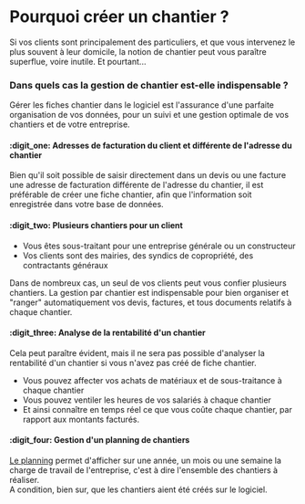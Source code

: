 # Pourquoi créer un chantier ?

Si vos clients sont principalement des particuliers, et que vous intervenez le plus souvent à leur domicile, la notion de chantier peut vous paraître superflue, voire inutile. Et pourtant...



### Dans quels cas la gestion de chantier est-elle indispensable ?

Gérer les fiches chantier dans le logiciel est l'assurance d'une parfaite organisation de vos données, pour un suivi et une gestion optimale de vos chantiers et de votre entreprise.



#### :digit_one: Adresses de facturation du client et différente de l'adresse du chantier

Bien qu'il soit possible de saisir directement dans un devis ou une facture une adresse de facturation différente de l'adresse du chantier, il est préférable de créer une fiche chantier, afin que l'information soit enregistrée dans votre base de données.



#### :digit_two: Plusieurs chantiers pour un client

* Vous êtes sous-traitant pour une entreprise générale ou un constructeur
* Vos clients sont des mairies, des syndics de copropriété, des contractants généraux

Dans de nombreux cas, un seul de vos clients peut vous confier plusieurs chantiers. La gestion par chantier est indispensable pour bien organiser et "ranger" automatiquement vos devis, factures, et tous documents relatifs à chaque chantier.



#### :digit_three: Analyse de la rentabilité d'un chantier

Cela peut paraître évident, mais il ne sera pas possible d'analyser la rentabilité d'un chantier si vous n'avez pas créé de fiche chantier.

* Vous pouvez affecter vos achats de matériaux et de sous-traitance à chaque chantier
* Vous pouvez ventiler les heures de vos salariés à chaque chantier
*   Et ainsi connaître en temps réel ce que vous coûte chaque chantier, par rapport aux montants facturés.



#### :digit_four: Gestion d'un planning de chantiers

[Le planning](planning-de-chantiers.md) permet d'afficher sur une année, un mois ou une semaine la charge de travail de l'entreprise, c'est à dire l'ensemble des chantiers à réaliser. \
A condition, bien sur, que les chantiers aient été créés sur le logiciel.

